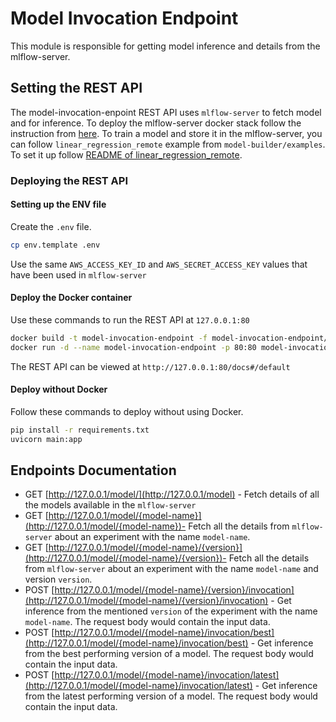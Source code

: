 # Model Invocation Endpoint

This module is responsible for getting model inference and details from the mlflow-server.


## Setting the REST API

The model-invocation-enpoint REST API uses `mlflow-server` to fetch model and for inference. To deploy the  mlflow-server docker stack follow the instruction from [here](https://github.com/RADAR-base/RADAR-Docker/tree/distributed-dcompose/distributed-dcompose-stack/mlflow). To train a model and store it in the mlflow-server, you can follow `linear_regression_remote` example from `model-builder/examples`. To set it up follow [README of linear_regression_remote](../model-builder/examples/linear_regression_remote/README.md).

### Deploying the REST API


#### Setting up the ENV file

Create the `.env` file.

```bash
cp env.template .env
```

Use the same `AWS_ACCESS_KEY_ID` and `AWS_SECRET_ACCESS_KEY` values that have been used in `mlflow-server`

#### Deploy the Docker container

Use these commands to run the REST API at `127.0.0.1:80`

```bash
docker build -t model-invocation-endpoint -f model-invocation-endpoint/Dockerfile .
docker run -d --name model-invocation-endpoint -p 80:80 model-invocation-endpoint
```

The REST API can be viewed at `http://127.0.0.1:80/docs#/default`

#### Deploy without Docker

Follow these commands to deploy without using Docker.

```bash
pip install -r requirements.txt
uvicorn main:app
```

## Endpoints Documentation

- GET [http://127.0.0.1/model/](http://127.0.0.1/model) - Fetch details of all the models available in the `mlflow-server`
- GET [http://127.0.0.1/model/{model-name}](http://127.0.0.1/model/{model-name})- Fetch all the details from `mlflow-server` about an experiment with the name `model-name`.
- GET [http://127.0.0.1/model/{model-name}/{version}](http://127.0.0.1/model/{model-name}/{version})- Fetch all the details from `mlflow-server` about an experiment with the name `model-name` and version `version`.
- POST [http://127.0.0.1/model/{model-name}/{version}/invocation](http://127.0.0.1/model/{model-name}/{version}/invocation) - Get inference from the mentioned `version` of the experiment with the name `model-name`. The request body would contain the input data.
- POST [http://127.0.0.1/model/{model-name}/invocation/best](http://127.0.0.1/model/{model-name}/invocation/best) - Get inference from the best performing version of a model. The request body would contain the input data.
- POST [http://127.0.0.1/model/{model-name}/invocation/latest](http://127.0.0.1/model/{model-name}/invocation/latest) - Get inference from the latest performing version of a model. The request body would contain the input data.
